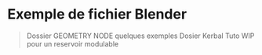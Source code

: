 # Exemple de fichier Blender

> Dossier GEOMETRY NODE quelques exemples
> Dosier Kerbal Tuto WIP pour un reservoir modulable
